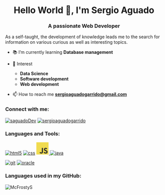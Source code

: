 <h1 align="center">Hello World 👋, I'm Sergio Aguado</h1>
<h3 align="center">A passionate Web Developer</h3>

As a self-taught, the development of knowledge leads me to the search for information on various curious as well as interesting topics.

- 📚 I’m currently learning **Database management**

- 🧐 Interest
  - **Data Science**
  - **Software development**
  - **Web development**

- 📫 How to reach me **sergioaguadogarrido@gmail.com**

<h3 align="left">Connect with me:</h3>
<p align="left">
  <a href="https://twitter.com/saguadoDev" target="blank"><img align="center" src="https://raw.githubusercontent.com/rahuldkjain/github-profile-readme-generator/master/src/images/icons/Social/twitter.svg" alt="saguadoDev" height="30" width="40" /></a>
  <a href="https://www.linkedin.com/in/sergioaguadogarrido/" target="blank"><img align="center" src="https://www.vectorlogo.zone/logos/linkedin/linkedin-icon.svg" alt="sergioaguadogarrido" height="30" width="40" /></a>
  
  <h3 align="left">Languages and Tools:</h3>
  
  <p align="left">
    <a href="https://www.w3.org/" target="_blank" rel="noreferrer"> <img src="https://www.vectorlogo.zone/logos/w3_html5/w3_html5-icon.svg" alt="html5" width="40"    height="40"/></a>
    <a href="https://www.w3.org/" target="_blank" rel="noreferrer"> <img src="https://www.vectorlogo.zone/logos/w3_css/w3_css-icon.svg" alt="css" width="40" height="40"/></a>
    <a href="https://developer.mozilla.org/en-US/docs/Web/JavaScript" target="_blank" rel="noreferrer"> <img src="https://raw.githubusercontent.com/devicons/devicon/master/icons/javascript/javascript-original.svg" alt="javascript" width="40" height="40"/> </a>
    <a href="https://www.java.com/" target="_blank" rel="noreferrer"> <img src="https://www.vectorlogo.zone/logos/java/java-icon.svg" alt="java" width="40" height="40"/></a>
  </p>
  <a href="https://git-scm.com/" target="_blank" rel="noreferrer"> <img src="https://www.vectorlogo.zone/logos/git-scm/git-scm-icon.svg" alt="git" width="40" height="40"/></a> 
  <a href="https://www.oracle.com/" target="_blank" rel="noreferrer"> <img src="https://www.vectorlogo.zone/logos/oracle/oracle-icon.svg" alt="oracle" width="40" height="40"/></a>
</p>
<h3 align="left">Languages used in my GitHub:</h3>
<p><img align="center" src="https://github-readme-stats.vercel.app/api/top-langs?username=McFrostyS&show_icons=true&locale=en&layout=compact" alt="McFrostyS" /></p>
